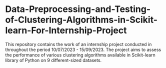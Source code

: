 # Data-Preprocessing-and-Testing-of-Clustering-Algorithms-in-Scikit-learn-For-Internship-Project
This repository contains the work of an internship project conducted in throughout the period 10/07/2023 - 15/09/2023. The project aims to assess the performance of various clustering algorithms available in Scikit-learn library of Python on 9 different-sized datasets.
